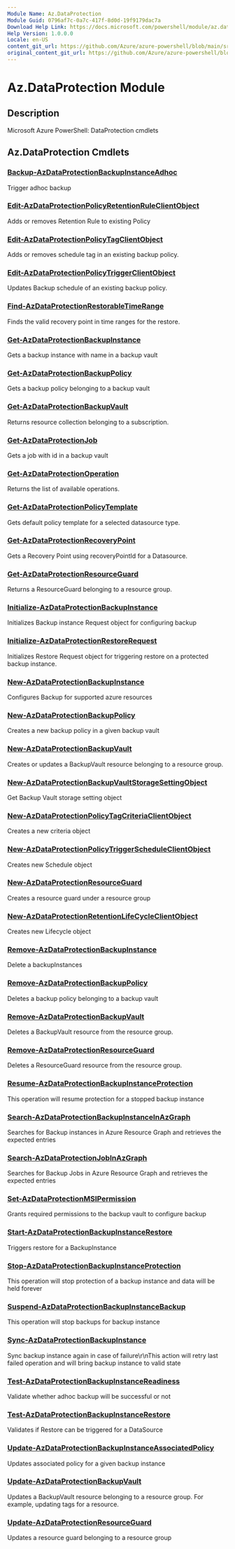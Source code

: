 ```yaml
---
Module Name: Az.DataProtection
Module Guid: 0796af7c-0a7c-417f-8d0d-19f9179dac7a
Download Help Link: https://docs.microsoft.com/powershell/module/az.dataprotection
Help Version: 1.0.0.0
Locale: en-US
content_git_url: https://github.com/Azure/azure-powershell/blob/main/src/DataProtection/help/Az.DataProtection.md
original_content_git_url: https://github.com/Azure/azure-powershell/blob/main/src/DataProtection/help/Az.DataProtection.md
---
```


# Az.DataProtection Module
## Description
Microsoft Azure PowerShell: DataProtection cmdlets

## Az.DataProtection Cmdlets
### [Backup-AzDataProtectionBackupInstanceAdhoc](Backup-AzDataProtectionBackupInstanceAdhoc.md)
Trigger adhoc backup

### [Edit-AzDataProtectionPolicyRetentionRuleClientObject](Edit-AzDataProtectionPolicyRetentionRuleClientObject.md)
Adds or removes Retention Rule to existing Policy

### [Edit-AzDataProtectionPolicyTagClientObject](Edit-AzDataProtectionPolicyTagClientObject.md)
Adds or removes schedule tag in an existing backup policy.

### [Edit-AzDataProtectionPolicyTriggerClientObject](Edit-AzDataProtectionPolicyTriggerClientObject.md)
Updates Backup schedule of an existing backup policy.

### [Find-AzDataProtectionRestorableTimeRange](Find-AzDataProtectionRestorableTimeRange.md)
Finds the valid recovery point in time ranges for the restore.

### [Get-AzDataProtectionBackupInstance](Get-AzDataProtectionBackupInstance.md)
Gets a backup instance with name in a backup vault

### [Get-AzDataProtectionBackupPolicy](Get-AzDataProtectionBackupPolicy.md)
Gets a backup policy belonging to a backup vault

### [Get-AzDataProtectionBackupVault](Get-AzDataProtectionBackupVault.md)
Returns resource collection belonging to a subscription.

### [Get-AzDataProtectionJob](Get-AzDataProtectionJob.md)
Gets a job with id in a backup vault

### [Get-AzDataProtectionOperation](Get-AzDataProtectionOperation.md)
Returns the list of available operations.

### [Get-AzDataProtectionPolicyTemplate](Get-AzDataProtectionPolicyTemplate.md)
Gets default policy template for a selected datasource type.

### [Get-AzDataProtectionRecoveryPoint](Get-AzDataProtectionRecoveryPoint.md)
Gets a Recovery Point using recoveryPointId for a Datasource.

### [Get-AzDataProtectionResourceGuard](Get-AzDataProtectionResourceGuard.md)
Returns a ResourceGuard belonging to a resource group.

### [Initialize-AzDataProtectionBackupInstance](Initialize-AzDataProtectionBackupInstance.md)
Initializes Backup instance Request object for configuring backup

### [Initialize-AzDataProtectionRestoreRequest](Initialize-AzDataProtectionRestoreRequest.md)
Initializes Restore Request object for triggering restore on a protected backup instance.

### [New-AzDataProtectionBackupInstance](New-AzDataProtectionBackupInstance.md)
Configures Backup for supported azure resources

### [New-AzDataProtectionBackupPolicy](New-AzDataProtectionBackupPolicy.md)
Creates a new backup policy in a given backup vault

### [New-AzDataProtectionBackupVault](New-AzDataProtectionBackupVault.md)
Creates or updates a BackupVault resource belonging to a resource group.

### [New-AzDataProtectionBackupVaultStorageSettingObject](New-AzDataProtectionBackupVaultStorageSettingObject.md)
Get Backup Vault storage setting object

### [New-AzDataProtectionPolicyTagCriteriaClientObject](New-AzDataProtectionPolicyTagCriteriaClientObject.md)
Creates a new criteria object

### [New-AzDataProtectionPolicyTriggerScheduleClientObject](New-AzDataProtectionPolicyTriggerScheduleClientObject.md)
Creates new Schedule object

### [New-AzDataProtectionResourceGuard](New-AzDataProtectionResourceGuard.md)
Creates a resource guard under a resource group

### [New-AzDataProtectionRetentionLifeCycleClientObject](New-AzDataProtectionRetentionLifeCycleClientObject.md)
Creates new Lifecycle object

### [Remove-AzDataProtectionBackupInstance](Remove-AzDataProtectionBackupInstance.md)
Delete a backupInstances

### [Remove-AzDataProtectionBackupPolicy](Remove-AzDataProtectionBackupPolicy.md)
Deletes a backup policy belonging to a backup vault

### [Remove-AzDataProtectionBackupVault](Remove-AzDataProtectionBackupVault.md)
Deletes a BackupVault resource from the resource group.

### [Remove-AzDataProtectionResourceGuard](Remove-AzDataProtectionResourceGuard.md)
Deletes a ResourceGuard resource from the resource group.

### [Resume-AzDataProtectionBackupInstanceProtection](Resume-AzDataProtectionBackupInstanceProtection.md)
This operation will resume protection for a stopped backup instance

### [Search-AzDataProtectionBackupInstanceInAzGraph](Search-AzDataProtectionBackupInstanceInAzGraph.md)
Searches for Backup instances in Azure Resource Graph and retrieves the expected entries

### [Search-AzDataProtectionJobInAzGraph](Search-AzDataProtectionJobInAzGraph.md)
Searches for Backup Jobs in Azure Resource Graph and retrieves the expected entries

### [Set-AzDataProtectionMSIPermission](Set-AzDataProtectionMSIPermission.md)
Grants required permissions to the backup vault to configure backup

### [Start-AzDataProtectionBackupInstanceRestore](Start-AzDataProtectionBackupInstanceRestore.md)
Triggers restore for a BackupInstance

### [Stop-AzDataProtectionBackupInstanceProtection](Stop-AzDataProtectionBackupInstanceProtection.md)
This operation will stop protection of a backup instance and data will be held forever

### [Suspend-AzDataProtectionBackupInstanceBackup](Suspend-AzDataProtectionBackupInstanceBackup.md)
This operation will stop backups for backup instance

### [Sync-AzDataProtectionBackupInstance](Sync-AzDataProtectionBackupInstance.md)
Sync backup instance again in case of failure\r\nThis action will retry last failed operation and will bring backup instance to valid state

### [Test-AzDataProtectionBackupInstanceReadiness](Test-AzDataProtectionBackupInstanceReadiness.md)
Validate whether adhoc backup will be successful or not

### [Test-AzDataProtectionBackupInstanceRestore](Test-AzDataProtectionBackupInstanceRestore.md)
Validates if Restore can be triggered for a DataSource

### [Update-AzDataProtectionBackupInstanceAssociatedPolicy](Update-AzDataProtectionBackupInstanceAssociatedPolicy.md)
Updates associated policy for a given backup instance

### [Update-AzDataProtectionBackupVault](Update-AzDataProtectionBackupVault.md)
Updates a BackupVault resource belonging to a resource group.
For example, updating tags for a resource.

### [Update-AzDataProtectionResourceGuard](Update-AzDataProtectionResourceGuard.md)
Updates a resource guard belonging to a resource group

